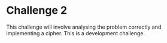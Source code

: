 # Challenge 2

This challenge will involve analysing the problem correctly and implementing a cipher.
This is a development challenge.

